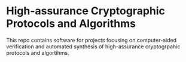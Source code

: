 # High-assurance Cryptographic Protocols and Algorithms
This repo contains software for projects focusing on computer-aided verification and automated synthesis of high-assurance cryptogrpahic protocols and algortihms.
